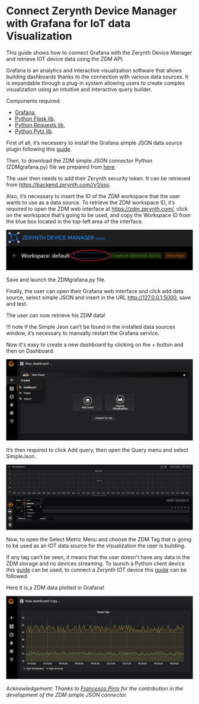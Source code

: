 # Connect Zerynth Device Manager with Grafana for IoT data Visualization

This guide shows how to connect Grafana with the Zerynth Device Manager and retrieve IOT device data using the ZDM API.

Grafana is an analytics and interactive visualization software that allows building dashboards thanks to the connection with various data sources. It is expandable through a plug-in system allowing users to create complex visualization using an intuitive and interactive query builder.

Components required:

- [Grafana](https://grafana.com/docs/grafana/latest/guides/getting_started/),
- [Python Flask lib](https://pypi.org/project/Flask/),
- [Python Requests lib](https://pypi.org/project/requests/),
- [Python Pytz lib](https://pypi.org/project/pytz/).

First of all, it’s necessery to install the Grafana simple JSON data source plugin following this [guide](https://grafana.com/grafana/plugins/grafana-simple-json-datasource/installation).

Then, to download the ZDM simple JSON connector Python (ZDMgrafana.py) file we prepared from [here](https://github.com/zerynth/zdm-grafana-bridge).

The user then needs to add their Zerynth security token. It can be retrieved from https://backend.zerynth.com//v1/sso.

Also, it’s necessary to insert the ID of the ZDM workspace that the user wants to use as a data source. To retrieve the ZDM workspace ID, it’s required to open the ZDM web interface at https://zdm.zerynth.com/, click on the workspace that’s going to be used, and copy the Workspace ID from the blue box located in the top-left area of the interface.

![](img/WorkspaceID.png)

Save and launch the ZDMgrafana.py file.

Finally, the user can open their Grafana web interface and click add data source, select simple JSON and insert in the URL http://127.0.0.1:5000, save and test. 

The user can now retrieve his ZDM data!

!!! note
    If the Simple Json can’t be found in the installed data sources window, it’s necessary to manually restart the Grafana service.

Now it's easy to create a new dashboard by clicking on the + button and then on Dashboard.

![](img/createdashboard.png)

It’s then required to click Add query, then open the Query menu and select SimpleJson.

![](img/add-querry.png)

Now, to open the Select Metric Menu and choose the ZDM Tag that is going to be used as an IOT data source for the visualization the user is building.

If any tag can’t be seen, it means that the user doesn't have any data in the ZDM storage and no devices streaming. To launch a Python client device this [guide](/latest/deploy/getting_started_with_rpi/) can be used, to connect a Zerynth IOT device this [guide](/latest/deploy/getting_started_with_sdk/) can be followed.

Here it is,a ZDM data plotted in Grafana!

![](img/dashboard.png)

*Acknowledgement: Thanks to [Francesco Pirro](https://www.linkedin.com/checkpoint/challengesV2/AQE0B9fhEcgJOgAAAXOPQHU_zPS1d39svKS8YuHM25Y7ih9uRvZ8cOn_6F-bej4xezII6d4VwB2Eatpim_bErtfblHG0okwBew) for the contribution in the development of the  ZDM simple JSON connector.*

